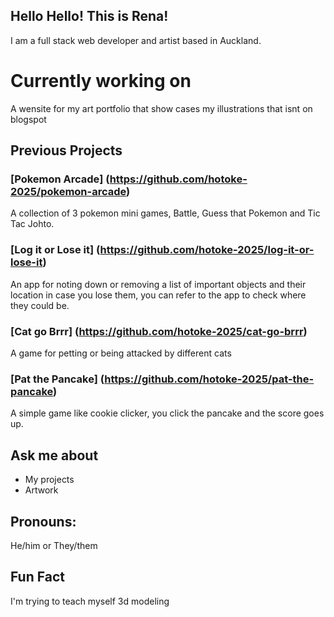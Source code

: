 

## Hello Hello! This is Rena!
I am a full stack web developer and artist based in Auckland.

# Currently working on 
A wensite for my art portfolio that show cases my illustrations that isnt on blogspot


## Previous Projects

### [Pokemon Arcade] (https://github.com/hotoke-2025/pokemon-arcade)
A collection of 3 pokemon mini games, Battle, Guess that Pokemon and Tic Tac Johto.
### [Log it or Lose it] (https://github.com/hotoke-2025/log-it-or-lose-it) 
An app for noting down or removing a list of important objects and their location in case you lose them, you can refer to the app to check where they could be. 

### [Cat go Brrr] (https://github.com/hotoke-2025/cat-go-brrr)
A game for petting or being attacked by different cats

### [Pat the Pancake] (https://github.com/hotoke-2025/pat-the-pancake)
A simple game like cookie clicker, you click the pancake and the score goes up.

## Ask me about
- My projects
- Artwork


## Pronouns:
He/him or They/them

## Fun Fact
I'm trying to teach myself 3d modeling
<!-- Here are some ideas to get you started:

- 🔭 I’m currently working on ...
- 🌱 I’m currently learning ...
- 👯 I’m looking to collaborate on ...
- 🤔 I’m looking for help with ...
- 💬 Ask me about ...
- 📫 How to reach me: ...
- 😄 Pronouns: ...
- ⚡ Fun fact: ...
--> 
